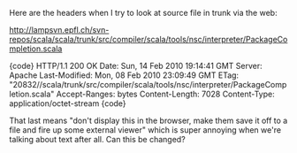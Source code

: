 Here are the headers when I try to look at source file in trunk via the web:

http://lampsvn.epfl.ch/svn-repos/scala/scala/trunk/src/compiler/scala/tools/nsc/interpreter/PackageCompletion.scala

{code}
HTTP/1.1 200 OK
Date: Sun, 14 Feb 2010 19:14:41 GMT
Server: Apache
Last-Modified: Mon, 08 Feb 2010 23:09:49 GMT
ETag: "20832//scala/trunk/src/compiler/scala/tools/nsc/interpreter/PackageCompletion.scala"
Accept-Ranges: bytes
Content-Length: 7028
Content-Type: application/octet-stream
{code}

That last means "don't display this in the browser, make them save it off to a file and fire up some external viewer" which is super annoying when we're talking about text after all.  Can this be changed?
